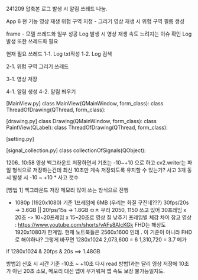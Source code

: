 241209 압축본 
로그 발생 시 알림 쓰레드 나눔.




App 6 
현 기능
 영상 재생
 위험 구역 지정 - 그리기
 영상 재생 시 위험 구역 필름 생성

frame - 모델 쓰레드화 일부 성공
Log 발생 시 영상 재생 속도 느려지는 이슈 확인
Log 발생 또한 쓰레드화 필요

현재 필요 쓰레드
1-1. Log txt작성
1-2. Log 검색 

2-1. 위험 구역 그리기 쓰레드

3-1. 영상 저장

4-1. 알림 생성
4-2. 알림 띄우기


[MainView.py]
class MainView(QMainWindow, form_class):
class ThreadOfDrawing(QThread, form_class):

[drawing.py]
class Drawing(QMainWindow, form_class):
class PaintView(QLabel):
class ThreadOfDrawing(QThread, form_class):

[setting.py]


[signal_collection.py]
class collectionOfSignals(QObject):


1206_ 10:58
영상 백그라운드 저장하면서 
기초는 -10~+10 으로 하고 
cv2.writer는 파일 형식으로 저장하는건데 최신 10초만 계속 저장되도록 유지할 수 있는가?
사고 3개 동시 발생 시 -10 ~ +10 * 사고 갯수



[방법 1] 백그라운드 저장
메모리 많이 쓰는 방식으로 진행
 * 1080p (1920x1080) 기준 1프레임에 6MB (우리는 화질 구진데???)
30fps/20s -> 3.6GB     ||        20fps/15s -> 1.8GB
ㅁㅊ 우리 2050, 1150 쓰고 있어
30프레임 x 20초 -> 10~20프레임 x 15~20초로 영상 질 낮추기
프레임별 체감 차이 참고 영상 : https://www.youtube.com/shorts/vAFs8AlcKGk
FHD는 해상도 1920x1080가 한계임.
현재 노트북들은 2560x1600  인데 . 이 기준이 아니라 FHD로 해야하나?
그렇게 바꾸면 1280x1024
2,073,600 = 6
1,310,720 = 3.7 메가


if 1280x1024 & 20fps & 20s ==> 1.48GB


방법2] 신호 시 시간 기준 -10초 ~ +10초 다시 read
방법1과는 달리 영상 저장에 10초가 아닌 20초 소모,
메모리 대신 앱이 무거워져 앱 속도 보장 불가능일지도.